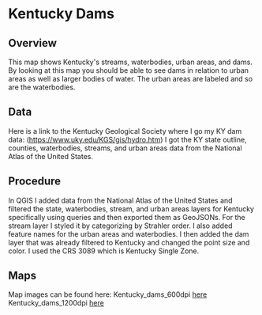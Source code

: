 # Kentucky Dams 
## Overview
 This map shows Kentucky's streams, waterbodies, urban areas, and dams. By looking at this map you should be able to see dams in relation to urban areas as well as larger bodies of water. The urban areas are labeled and so are the waterbodies. 
 ## Data
 Here is a link to the Kentucky Geological Society where I go my KY dam data: (https://www.uky.edu/KGS/gis/hydro.htm)
 I got the KY state outline, counties, waterbodies, streams, and urban areas data from the National Atlas of the United States. 
 ## Procedure
 In QGIS I added data from the National Atlas of the United States and filtered the state, waterbodies, stream, and urban areas layers for Kentucky specifically using queries and then exported them as GeoJSONs. For the stream layer I styled it by categorizing by Strahler order. I also added feature names for the urban areas and waterbodies. I then added the dam layer that was already filtered to Kentucky and changed the point size and color. I used the CRS 3089 which is Kentucky Single Zone. 
 ## Maps 
Map images can be found here:
Kentucky_dams_600dpi [here](/Users/morganmurphy/Documents/GitHub/kentucky-watersheds/Kentucky_dams_600dpi.png)
Kentucky_dams_1200dpi [here](/Users/morganmurphy/Documents/GitHub/kentucky-watersheds/Kentucky_dams_1200dpi.png)

